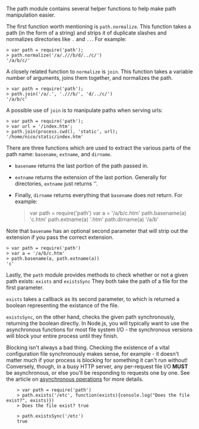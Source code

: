 The path module contains several helper functions to help make path manipulation easier.

The first function worth mentioning is `path.normalize`.  This function takes a path (in the form of a string) and strips it of duplicate slashes and normalizes directories like `.` and `..`. For example:

    > var path = require('path');
    > path.normalize('/a/.///b/d/../c/')
    '/a/b/c/'

A closely related function to `normalize` is `join`.  This function takes a variable number of arguments, joins them together, and normalizes the path.

    > var path = require('path');
    > path.join('/a/.', './//b/', 'd/../c/')
    '/a/b/c'

A possible use of `join` is to manipulate paths when serving urls:

    > var path = require('path');
    > var url = '/index.htm';
    > path.join(process.cwd(), 'static', url);
    '/home/nico/static/index.htm'

There are three functions which are used to extract the various parts of the path name: `basename`, `extname`, and `dirname`. 
- `basename` returns the last portion of the path passed in. 
- `extname` returns the extension of the last portion. Generally for directories, `extname` just returns ''. 
- Finally, `dirname` returns everything that `basename` does not return.
For example:

    > var path = require('path')
    > var a = '/a/b/c.htm'
    > path.basename(a)
    'c.htm'
    > path.extname(a)
    '.htm'
    > path.dirname(a)
    '/a/b'

Note that `basename` has an optional second parameter that will strip out the extension if you pass the correct extension.

    > var path = require('path')
    > var a = '/a/b/c.htm'
    > path.basename(a, path.extname(a))
    'c'

Lastly, the `path` module provides methods to check whether or not a given path exists: `exists` and `existsSync` They both take the path of a file for the first parameter. 

`exists` takes a callback as its second parameter, to which is returned a boolean representing the existance of the file. 

`existsSync`, on the other hand, checks the given path synchronously, returning the boolean directly.  In Node.js, you will typically want to use the asynchronous functions for most file system I/O - the synchronous versions will block your entire process until they finish. 

Blocking isn't always a bad thing.  Checking the existence of a vital configuration file synchronously makes sense, for example - it doesn't matter much if your process is blocking for something it can't run without!  Conversely, though, in a busy HTTP server, any per-request file I/O **MUST** be asynchronous, or else you'll be responding to requests one by one. See the article on [asynchronous operations](/how-to-write-asynchronous-code) for more details.

        > var path = require('path')
        > path.exists('/etc', function(exists){console.log("Does the file exist?", exists)})
        > Does the file exist? true

        > path.existsSync('/etc')
        true

